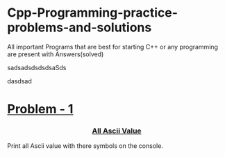 # Cpp-Programming-practice-problems-and-solutions
All important Programs that are best for starting C++ or any programming are present with Answers(solved)


sadsadsdsdsdsaSds


dasdsad





<a href="./All%20ASCII%20values"><h1>Problem - 1</h1></a>














<a href="./All%20ASCII%20values/All%20ASCII%20values.cpp"><h3 align="center" >All Ascii Value  </h3></a>
Print all Ascii value with there symbols on the console.


